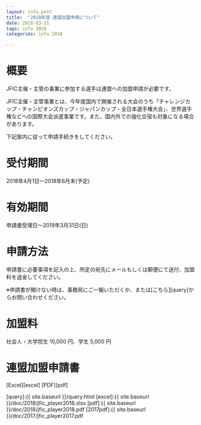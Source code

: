 ```yaml
---
layout: info_post
title:  "2018年度 連盟加盟申請について"
date: 2018-03-21
tags: info 2018
categories: info 2018

---
```


# 概要

JFIC主催・主管の事業に参加する選手は連盟への加盟申請が必要です。

JFIC主催・主管事業とは、今年度国内で開催される大会のうち「チャレンジカップ・チャンピオンズカップ・ジャパンカップ・全日本選手権大会」、世界選手権などへの国際大会派遣事業です。また、国内外での強化合宿も対象になる場合があります。

下記案内に従って申請手続きをしてください。

# 受付期間
2018年4月1日〜2018年6月末(予定)

# 有効期間
申請書受理日〜2019年3月31日(日)

# 申請方法
申請書に必要事項を記入の上、所定の宛先にメールもしくは郵便にて送付、加盟料を送金してください。

※申請書が開けない時は、事務局にご一報いただくか、または[こちら][query]からお問い合わせください。

# 加盟料

社会人・大学院生 10,000 円、学生 5,000 円

# 連盟加盟申請書

[Excel][excel] [PDF][pdf]


[query]:{{ site.baseurl }}/query.html
[excel]:{{ site.baseurl }}/doc/2018/jfic_player2018.xlsx
[pdf]:{{ site.baseurl }}/doc/2018/jfic_player2018.pdf
[2017pdf]:{{ site.baseurl }}/doc/2017/jfic_player2017.pdf
